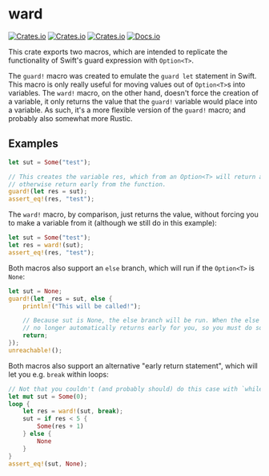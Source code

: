 # ward

[![Crates.io](https://img.shields.io/crates/v/ward)](https://crates.io/crates/ward)
[![Crates.io](https://img.shields.io/crates/l/ward)](https://crates.io/crates/ward)
[![Crates.io](https://img.shields.io/crates/d/ward)](https://crates.io/crates/ward)
[![Docs.io](https://docs.rs/ward/badge.svg)](https://docs.rs/ward)

This crate exports two macros, which are intended to replicate the functionality of Swift's
guard expression with `Option<T>`.

The `guard!` macro was created to emulate the `guard let` statement in Swift. This macro is only
really useful for moving values out of `Option<T>`s into variables.
The `ward!` macro, on the other hand, doesn't force the creation of a variable, it only returns
the value that the `guard!` variable would place into a variable. As such, it's a more flexible
version of the `guard!` macro; and probably also somewhat more Rustic.

## Examples

```rust
let sut = Some("test");

// This creates the variable res, which from an Option<T> will return a T if it is Some(T), and will
// otherwise return early from the function.
guard!(let res = sut);
assert_eq!(res, "test");
```

The `ward!` macro, by comparison, just returns the value, without forcing you to make a variable
from it (although we still do in this example):

```rust
let sut = Some("test");
let res = ward!(sut);
assert_eq!(res, "test");
```

Both macros also support an `else` branch, which will run if the `Option<T>` is `None`:

```rust
let sut = None;
guard!(let _res = sut, else {
    println!("This will be called!");

    // Because sut is None, the else branch will be run. When the else branch is invoked, guard!
    // no longer automatically returns early for you, so you must do so yourself if you want it.
    return;
});
unreachable!();
```

Both macros also support an alternative "early return statement", which will let you e.g.
`break` within loops:

```rust
// Not that you couldn't (and probably should) do this case with `while let Some(res) = sut`...
let mut sut = Some(0);
loop {
    let res = ward!(sut, break);
    sut = if res < 5 {
        Some(res + 1)
    } else {
        None
    }
}
assert_eq!(sut, None);
```
